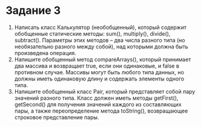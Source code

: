 # Задание 3
1. Написать класс Калькулятор (необобщенный), который содержит обобщенные статические методы:
   sum(), multiply(), divide(), subtract(). Параметры этих методов – два числа разного типа
   (но необязательно разного между собой), над которыми должна быть произведена операция.
2. Напишите обобщенный метод compareArrays(), который принимает два массива и возвращает true,
   если они одинаковые, и false в противном случае. Массивы могут быть любого типа данных,
   но должны иметь одинаковую длину и содержать элементы одного типа.
3. Напишите обобщенный класс Pair, который представляет собой пару значений разного типа.
   Класс должен иметь методы getFirst(), getSecond() для получения значений каждого из составляющих пары,
   а также переопределение метода toString(), возвращающее строковое представление пары.